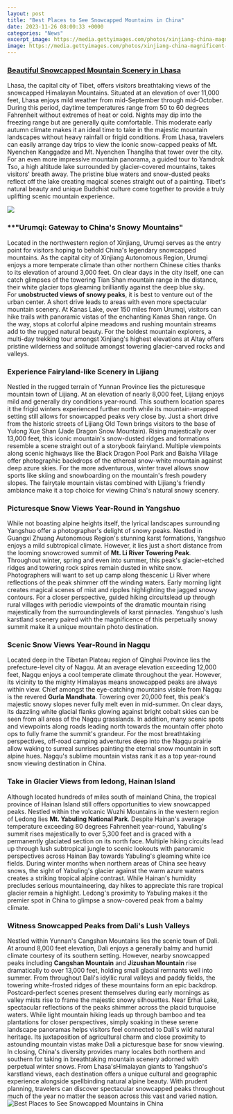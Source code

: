 ```yaml
---
layout: post
title: "Best Places to See Snowcapped Mountains in China"
date: 2023-11-26 08:00:33 +0000
categories: "News"
excerpt_image: https://media.gettyimages.com/photos/xinjiang-china-magnificent-snowcapped-mountains-picture-id181224688
image: https://media.gettyimages.com/photos/xinjiang-china-magnificent-snowcapped-mountains-picture-id181224688
---
```


### [Beautiful Snowcapped Mountain Scenery in Lhasa](https://pagetimes.github.io/2024-01-10-ubca8-ub77c-ub8e8-uc2a4-uc5ec-ud589-uc548-uc804-uac00-uc774-ub4dc/)
Lhasa, the capital city of Tibet, offers visitors breathtaking views of the snowcapped Himalayan Mountains. Situated at an elevation of over 11,000 feet, Lhasa enjoys mild weather from mid-September through mid-October. During this period, daytime temperatures range from 50 to 60 degrees Fahrenheit without extremes of heat or cold. Nights may dip into the freezing range but are generally quite comfortable. This moderate early autumn climate makes it an ideal time to take in the majestic mountain landscapes without heavy rainfall or frigid conditions. 
From Lhasa, travelers can easily arrange day trips to view the iconic snow-capped peaks of Mt. Nyenchen Kanggadze and Mt. Nyenchen Thanglha that tower over the city. For an even more impressive mountain panorama, a guided tour to Yamdrok Tso, a high altitude lake surrounded by glacier-covered mountains, takes visitors' breath away. The pristine blue waters and snow-dusted peaks reflect off the lake creating magical scenes straight out of a painting. Tibet's natural beauty and unique Buddhist culture come together to provide a truly uplifting scenic mountain experience.

![](https://www.whatchina.cn/wp-content/uploads/2019/06/Top-10-Most-Beautiful-Snow-Mountains-in-China.jpg)
### **"**Urumqi: Gateway to China's Snowy Mountains"** 
Located in the northwestern region of Xinjiang, Urumqi serves as the entry point for visitors hoping to behold China's legendary snowcapped mountains. As the capital city of Xinjiang Autonomous Region, Urumqi enjoys a more temperate climate than other northern Chinese cities thanks to its elevation of around 3,000 feet. On clear days in the city itself, one can catch glimpses of the towering Tian Shan mountain range in the distance, their white glacier tops gleaming brilliantly against the deep blue sky.   
For **unobstructed views of snowy peaks**, it is best to venture out of the urban center. A short drive leads to areas with even more spectacular mountain scenery. At Kanas Lake, over 150 miles from Urumqi, visitors can hike trails with panoramic vistas of the enchanting Kanas Shan range. On the way, stops at colorful alpine meadows and rushing mountain streams add to the rugged natural beauty. For the boldest mountain explorers, a multi-day trekking tour amongst Xinjiang's highest elevations at Altay offers pristine wilderness and solitude amongst towering glacier-carved rocks and valleys.
### **Experience Fairyland-like Scenery in Lijiang**
Nestled in the rugged terrain of Yunnan Province lies the picturesque mountain town of Lijiang. At an elevation of nearly 8,000 feet, Lijiang enjoys mild and generally dry conditions year-round. This southern location spares it the frigid winters experienced further north while its mountain-wrapped setting still allows for snowcapped peaks very close by.
Just a short drive from the historic streets of Lijiang Old Town brings visitors to the base of Yulong Xue Shan (Jade Dragon Snow Mountain). Rising majestically over 13,000 feet, this iconic mountain's snow-dusted ridges and formations resemble a scene straight out of a storybook fairyland. Multiple viewpoints along scenic highways like the Black Dragon Pool Park and Baisha Village offer photographic backdrops of the ethereal snow-white mountain against deep azure skies. For the more adventurous, winter travel allows snow sports like skiing and snowboarding on the mountain's fresh powdery slopes. The fairytale mountain vistas combined with Lijiang's friendly ambiance make it a top choice for viewing China's natural snowy scenery.
### **Picturesque Snow Views Year-Round in Yangshuo**
While not boasting alpine heights itself, the lyrical landscapes surrounding Yangshuo offer a photographer's delight of snowy peaks. Nestled in Guangxi Zhuang Autonomous Region's stunning karst formations, Yangshuo enjoys a mild subtropical climate. However, it lies just a short distance from the looming snowcrowed summit of **Mt. Li River Towering Peak**. 
Throughout winter, spring and even into summer, this peak's glacier-etched ridges and towering rock spires remain dusted in white snow. Photographers will want to set up camp along thescenic Li River where reflections of the peak shimmer off the winding waters. Early morning light creates magical scenes of mist and ripples highlighting the jagged snowy contours. For a closer perspective, guided hiking circuitslead up through rural villages with periodic viewpoints of the dramatic mountain rising majestically from the surroundinglevels of karst pinnacles. Yangshuo's lush karstland scenery paired with the magnificence of this perpetually snowy summit make it a unique mountain photo destination.
### **Scenic Snow Views Year-Round in Nagqu**
Located deep in the Tibetan Plateau region of Qinghai Province lies the prefecture-level city of Nagqu. At an average elevation exceeding 12,000 feet, Nagqu enjoys a cool temperate climate throughout the year. However, its vicinity to the mighty Himalayas means snowcapped peaks are always within view. 
Chief amongst the eye-catching mountains visible from Nagqu is the revered **Gurla Mandhata**. Towering over 20,000 feet, this peak's majestic snowy slopes never fully melt even in mid-summer. On clear days, its dazzling white glacial flanks glowing against bright cobalt skies can be seen from all areas of the Nagqu grasslands. In addition, many scenic spots and viewpoints along roads leading north towards the mountain offer photo ops to fully frame the summit's grandeur. For the most breathtaking perspectives, off-road camping adventures deep into the Nagqu prairie allow waking to surreal sunrises painting the eternal snow mountain in soft alpine hues. Nagqu's sublime mountain vistas rank it as a top year-round snow viewing destination in China. 
### **Take in Glacier Views from ledong, Hainan Island** 
Although located hundreds of miles south of mainland China, the tropical province of Hainan Island still offers opportunities to view snowcapped peaks. Nestled within the volcanic Wuzhi Mountains in the western region of Ledong lies **Mt. Yabuling National Park**. Despite Hainan's average temperature exceeding 80 degrees Fahrenheit year-round, Yabuling's summit rises majestically to over 5,300 feet and is graced with a permanently glaciated section on its north face.
Multiple hiking circuits lead up through lush subtropical jungle to scenic lookouts with panoramic perspectives across Hainan Bay towards Yabuling's gleaming white ice fields. During winter months when northern areas of China see heavy snows, the sight of Yabuling's glacier against the warm azure waters creates a striking tropical alpine contrast. While Hainan's humidity precludes serious mountaineering, day hikes to appreciate this rare tropical glacier remain a highlight. Ledong's proximity to Yabuling makes it the premier spot in China to glimpse a snow-covered peak from a balmy climate.   
### **Witness Snowcapped Peaks from Dali's Lush Valleys**  
Nestled within Yunnan's Cangshan Mountains lies the scenic town of Dali. At around 8,000 feet elevation, Dali enjoys a generally balmy and humid climate courtesy of its southern setting. However, nearby snowcapped peaks including **Cangshan Mountain** and **Jizushan Mountain** rise dramatically to over 13,000 feet, holding small glacial remnants well into summer.
From throughout Dali's idyllic rural valleys and paddy fields, the towering white-frosted ridges of these mountains form an epic backdrop. Postcard-perfect scenes present themselves during early mornings as valley mists rise to frame the majestic snowy silhouettes. Near Erhai Lake, spectacular reflections of the peaks shimmer across the placid turquoise waters. While light mountain hiking leads up through bamboo and tea plantations for closer perspectives, simply soaking in these serene landscape panoramas helps visitors feel connected to Dali's wild natural heritage. Its juxtaposition of agricultural charm and close proximity to astounding mountain vistas make Dali a picturesque base for snow viewing.
In closing, China's diversity provides many locales both northern and southern for taking in breathtaking mountain scenery adorned with perpetual winter snows. From Lhasa'sHimalayan giants to Yangshuo's karstland views, each destination offers a unique cultural and geographic experience alongside spellbinding natural alpine beauty. With prudent planning, travelers can discover spectacular snowcapped peaks throughout much of the year no matter the season across this vast and varied nation.
![Best Places to See Snowcapped Mountains in China](https://media.gettyimages.com/photos/xinjiang-china-magnificent-snowcapped-mountains-picture-id181224688)